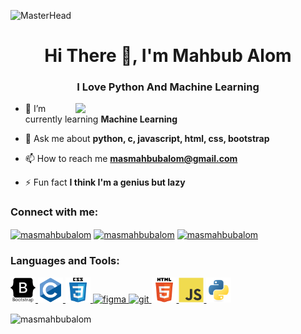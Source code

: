![MasterHead](https://wallpaperaccess.com/full/7167570.png)
<h1 align="center">Hi There 👋, I'm Mahbub Alom</h1>
<h3 align="center">I Love Python And Machine Learning</h3>
<img align="right" width="400" src="https://media1.giphy.com/media/ahVlmHJzTMxygUxUou/giphy.gif?cid=790b761135021f797e0567ad64ca9a394cf368694dc0a39d&rid=giphy.gif&ct=s">

- 🌱 I’m currently learning **Machine Learning**

- 💬 Ask me about **python, c, javascript, html, css, bootstrap**

- 📫 How to reach me **masmahbubalom@gmail.com**

- ⚡ Fun fact **I think I'm a genius but lazy**

<h3 align="left">Connect with me:</h3>
<p align="left">
<a href="https://fb.com/masmahbubalom" target="blank"><img align="center" src="https://raw.githubusercontent.com/rahuldkjain/github-profile-readme-generator/master/src/images/icons/Social/facebook.svg" alt="masmahbubalom" height="30" width="40" /></a>
<a href="https://www.youtube.com/@masmahbubalom" target="blank"><img align="center" src="https://raw.githubusercontent.com/rahuldkjain/github-profile-readme-generator/master/src/images/icons/Social/youtube.svg" alt="masmahbubalom" height="30" width="40" /></a>
<a href="https://www.hackerrank.com/masmahbubalom" target="blank"><img align="center" src="https://raw.githubusercontent.com/rahuldkjain/github-profile-readme-generator/master/src/images/icons/Social/hackerrank.svg" alt="masmahbubalom" height="30" width="40" /></a>
</p>

<h3 align="left">Languages and Tools:</h3>
<p align="left"> <a href="https://getbootstrap.com" target="_blank" rel="noreferrer"> <img src="https://raw.githubusercontent.com/devicons/devicon/master/icons/bootstrap/bootstrap-plain-wordmark.svg" alt="bootstrap" width="40" height="40"/> </a> <a href="https://www.cprogramming.com/" target="_blank" rel="noreferrer"> <img src="https://raw.githubusercontent.com/devicons/devicon/master/icons/c/c-original.svg" alt="c" width="40" height="40"/> </a> <a href="https://www.w3schools.com/css/" target="_blank" rel="noreferrer"> <img src="https://raw.githubusercontent.com/devicons/devicon/master/icons/css3/css3-original-wordmark.svg" alt="css3" width="40" height="40"/> </a> <a href="https://www.figma.com/" target="_blank" rel="noreferrer"> <img src="https://www.vectorlogo.zone/logos/figma/figma-icon.svg" alt="figma" width="40" height="40"/> </a> <a href="https://git-scm.com/" target="_blank" rel="noreferrer"> <img src="https://www.vectorlogo.zone/logos/git-scm/git-scm-icon.svg" alt="git" width="40" height="40"/> </a> <a href="https://www.w3.org/html/" target="_blank" rel="noreferrer"> <img src="https://raw.githubusercontent.com/devicons/devicon/master/icons/html5/html5-original-wordmark.svg" alt="html5" width="40" height="40"/> </a> <a href="https://developer.mozilla.org/en-US/docs/Web/JavaScript" target="_blank" rel="noreferrer"> <img src="https://raw.githubusercontent.com/devicons/devicon/master/icons/javascript/javascript-original.svg" alt="javascript" width="40" height="40"/> </a> <a href="https://www.python.org" target="_blank" rel="noreferrer"> <img src="https://raw.githubusercontent.com/devicons/devicon/master/icons/python/python-original.svg" alt="python" width="40" height="40"/> </a> </p>


<p><img align="center" src="https://github-readme-streak-stats.herokuapp.com?user=masmahbubalom&theme=tokyonight_duo&hide_border=true&border_radius=6.3" alt="masmahbubalom" /></p>
